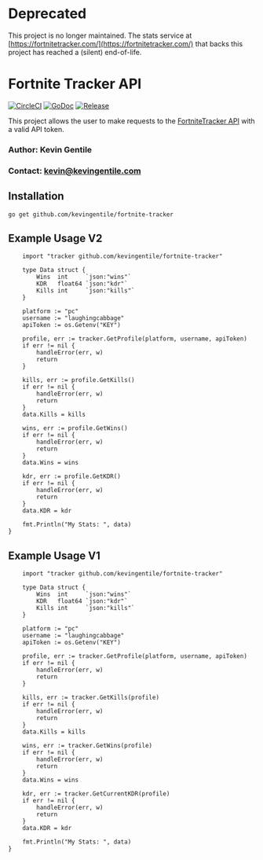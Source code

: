 # Deprecated
This project is no longer maintained. The stats service at [https://fortnitetracker.com/](https://fortnitetracker.com/) that backs this project has reached a (silent) end-of-life.

# Fortnite Tracker API

[![CircleCI](https://circleci.com/gh/kevingentile/fortnite-tracker.svg?style=svg)](https://circleci.com/gh/kevingentile/fortnite-tracker)
[![GoDoc](https://godoc.org/github.com/kevingentile/fortnite-tracker?status.svg)](https://godoc.org/github.com/kevingentile/fortnite-tracker)
[![Release](https://img.shields.io/github/release/kevingentile/fortnite-tracker/all.svg)](https://github.com/kevingentile/fortnite-tracker/releases)

This project allows the user to make requests to the [FortniteTracker API](https://fortnitetracker.com/site-api) with a valid API token.

### Author: Kevin Gentile
### Contact: kevin@kevingentile.com

## Installation
```
go get github.com/kevingentile/fortnite-tracker
```

## Example Usage V2
```
	import "tracker github.com/kevingentile/fortnite-tracker"

	type Data struct {
		Wins  int     `json:"wins"`
		KDR   float64 `json:"kdr"`
		Kills int     `json:"kills"`
	}

	platform := "pc"
	username := "laughingcabbage"
	apiToken := os.Getenv("KEY")

	profile, err := tracker.GetProfile(platform, username, apiToken)
	if err != nil {
		handleError(err, w)
		return
	}

	kills, err := profile.GetKills()
	if err != nil {
		handleError(err, w)
		return
	}
	data.Kills = kills

	wins, err := profile.GetWins()
	if err != nil {
		handleError(err, w)
		return
	}
	data.Wins = wins

	kdr, err := profile.GetKDR()
	if err != nil {
		handleError(err, w)
		return
	}
	data.KDR = kdr

	fmt.Println("My Stats: ", data)
}
```


## Example Usage V1
```
	import "tracker github.com/kevingentile/fortnite-tracker"

	type Data struct {
		Wins  int     `json:"wins"`
		KDR   float64 `json:"kdr"`
		Kills int     `json:"kills"`
	}

	platform := "pc"
	username := "laughingcabbage"
	apiToken := os.Getenv("KEY")

	profile, err := tracker.GetProfile(platform, username, apiToken)
	if err != nil {
		handleError(err, w)
		return
	}

	kills, err := tracker.GetKills(profile)
	if err != nil {
		handleError(err, w)
		return
	}
	data.Kills = kills

	wins, err := tracker.GetWins(profile)
	if err != nil {
		handleError(err, w)
		return
	}
	data.Wins = wins

	kdr, err := tracker.GetCurrentKDR(profile)
	if err != nil {
		handleError(err, w)
		return
	}
	data.KDR = kdr

	fmt.Println("My Stats: ", data)
}
```